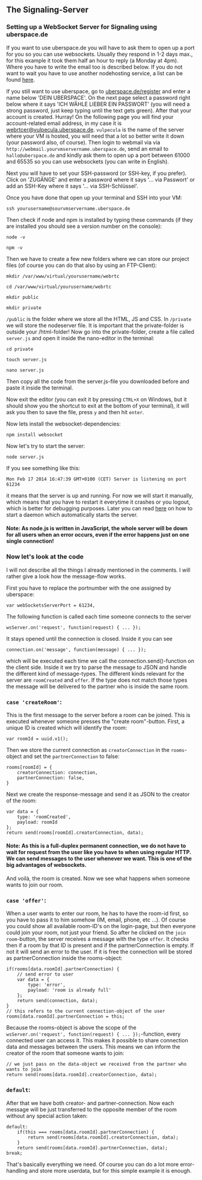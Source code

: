 ## The Signaling-Server

### Setting up a WebSocket Server for Signaling using uberspace.de

If you want to use uberspace.de you will have to ask them to open up a port for you so you can use websockets. Usually they respond in 1-2 days max., for this example it took them half an hour to reply (a Monday at 4pm). Where you have to write the email too is described below. If you do not want to wait you have to use another nodehosting service, a list can be found [here](https://github.com/joyent/node/wiki/Node-Hosting).

If you still want to use uberspace, go to [uberspace.de/register](https://uberspace.de/register) and enter a name below 'DEIN UBERSPACE'. On the next page select a password right below where it says 'ICH WÄHLE LIEBER EIN PASSWORT' (you will need a strong password, just keep typing until the text gets green). After that your account is created. Hurray! On the following page you will find your account-related email address, in my case it is webrtcer@vulpecula.uberspace.de. `vulpecula` is the name of the server where your VM is hosted, you will need that a lot so better write it down (your password also, of course).
Then login to webmail via via `http://webmail.yourvmservername.uberspace.de`, send an email to `hallo@uberspace.de` and kindly ask them to open up a port between 61000 and 65535 so you can use websockets (you can write in English).

Next you will have to set your SSH-password (or SSH-key, if you prefer). Click on 'ZUGÄNGE' and enter a password where it says '… via Passwort' or add an SSH-Key where it says '… via SSH-Schlüssel'.

Once you have done that open up your terminal and SSH into your VM:

	ssh yourusername@sourvmservername.uberspace.de

Then check if node and npm is installed by typing these commands (if they are installed you should see a version number on the console):

`node -v`

`npm -v`

Then we have to create a few new folders where we can store our project files (of course you can do that also by using an FTP-Client):

`mkdir /var/www/virtual/yourusername/webrtc`

`cd /var/www/virtual/yourusername/webrtc`

`mkdir public`

`mkdir private`

`/public` is the folder where we store all the HTML, JS and CSS. In `/private` we will store the nodeserver file. It is important that the private-folder is outside your /html-folder! Now go into the private-folder, create a file called `server.js` and open it inside the nano-editor in the terminal:

`cd private`

`touch server.js`

`nano server.js`

Then copy all the code from the server.js-file you downloaded before and paste it inside the terminal.

Now exit the editor (you can exit it by pressing `CTRL+X` on Windows, but it should show you the shortcut to exit at the bottom of your terminal), it will ask you then to save the file, press `y` and then hit `enter`.

Now lets install the websocket-dependencies:

`npm install websocket`

Now let's try to start the server:

`node server.js`

If you see something like this:

`Mon Feb 17 2014 16:47:39 GMT+0100 (CET) Server is listening on port 61234`

it means that the server is up and running. For now we will start it manually, which means that you have to restart it everytime it crashes or you logout, which is better for debugging purposes. Later you can read [here](https://uberspace.de/dokuwiki/development:nodejs) on how to start a daemon which automatically starts the server.

#### Note: As node.js is written in JavaScript, the whole server will be down for all users when an error occurs, even if the error happens just on one single connection!

### Now let's look at the code

I will not describe all the things I already mentioned in the comments. I will rather give a look how the message-flow works.

First you have to replace the portnumber with the one assigned by uberspace:

	var webSocketsServerPort = 61234,

The following function is called each time someone connects to the server

	wsServer.on('request', function(request) { ... });

It stays opened until the connection is closed. Inside it you can see

	connection.on('message', function(message) { ... });

which will be executed each time we call the connection.send()-function on the client side. Inside it we try to parse the message to JSON and handle the different kind of message-types. The different kinds relevant for the server are `roomCreated` and `offer`. If the type does not match those types the message will be delivered to the partner who is inside the same room.

### `case 'createRoom'`:

This is the first message to the server before a room can be joined. This is executed whenever someone presses the "create room"-button.
First, a unique ID is created which will identify the room:

	var roomId = uuid.v1();

Then we store the current connection as `creatorConnection` in the `rooms`-object and set the `partnerConnection` to false:

	rooms[roomId] = {
		creatorConnection: connection,
		partnerConnection: false,
	}

Next we create the response-message and send it as JSON to the creator of the room:

	var data = {
		type: 'roomCreated',
		payload: roomId
	};
	return send(rooms[roomId].creatorConnection, data);

#### Note: As this is a full-duplex permanent connection, we do not have to wait for request from the user like you have to when using regular HTTP. We can send messages to the user whenever we want. This is one of the big advantages of websockets.

And voilà, the room is created. Now we see what happens when someone wants to join our room.

### `case 'offer'`:

When a user wants to enter our room, he has to have the room-id first, so you have to pass it to him somehow (IM, email, phone, etc ...). Of course you could show all available room-ID's on the login-page, but then everyone could join your room, not just your friend.
So after he clicked on the `join room`-button, the server receives a message with the type `offer`. It checks then if a room by that ID is present and if the partnerConnection is empty. If not it will send an error to the user. If it is free the connection will be stored as partnerConnection inside the rooms-object:

	if(rooms[data.roomId].partnerConnection) {
		// send error to user
		var data = {
			type: 'error',
			payload: 'room is already full'
		};
		return send(connection, data);
	}
	// this refers to the current connection-object of the user
	rooms[data.roomId].partnerConnection = this;

Because the rooms-object is above the scope of the `wsServer.on('request', function(request) { ... });`-function, every connected user can access it. This makes it possible to share connection data and messages between the users. This means we can inform the creator of the room that someone wants to join:

	// we just pass on the data-object we received from the partner who wants to join
	return send(rooms[data.roomId].creatorConnection, data);

### `default`:

After that we have both creator- and partner-connection. Now each message will be just transferred to the opposite member of the room without any special action taken:

	default:
		if(this === rooms[data.roomId].partnerConnection) {
			return send(rooms[data.roomId].creatorConnection, data);
		}
		return send(rooms[data.roomId].partnerConnection, data);
	break;

That's basically everything we need. Of course you can do a lot more error-handling and store more userdata, but for this simple example it is enough.